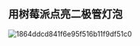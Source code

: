 ## 用树莓派点亮二极管灯泡

![1864ddcd841f6e95f516b11f9df51c0](https://jsd.cdn.zzko.cn/gh/Justice996/picx-images-hosting@master/Raspberry/1864ddcd841f6e95f516b11f9df51c0.5k1a3084i700.webp)

